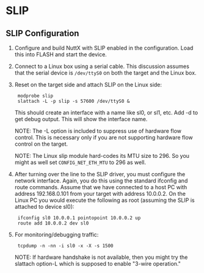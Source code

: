 SLIP
====

SLIP Configuration
------------------

1.  Configure and build NuttX with SLIP enabled in the configuration.
    Load this into FLASH and start the device.

2.  Connect to a Linux box using a serial cable. This discussion assumes
    that the serial device is `/dev/ttyS0` on both the target and the
    Linux box.

3.  Reset on the target side and attach SLIP on the Linux side:

    ``` {.bash}
     modprobe slip
     slattach -L -p slip -s 57600 /dev/ttyS0 &
    ```

    This should create an interface with a name like sl0, or sl1, etc.
    Add -d to get debug output. This will show the interface name.

    NOTE: The -L option is included to suppress use of hardware flow
    control. This is necessary only if you are not supporting hardware
    flow control on the target.

    NOTE: The Linux slip module hard-codes its MTU size to 296. So you
    might as well set `CONFIG_NET_ETH_MTU` to 296 as well.

4.  After turning over the line to the SLIP driver, you must configure
    the network interface. Again, you do this using the standard
    ifconfig and route commands. Assume that we have connected to a host
    PC with address 192.168.0.101 from your target with address
    10.0.0.2. On the Linux PC you would execute the following as root
    (assuming the SLIP is attached to device sl0):

    ``` {.bash}
     ifconfig sl0 10.0.0.1 pointopoint 10.0.0.2 up
     route add 10.0.0.2 dev sl0
    ```

5.  For monitoring/debugging traffic:

    ``` {.bash}
     tcpdump -n -nn -i sl0 -x -X -s 1500
    ```

    NOTE: If hardware handshake is not available, then you might try the
    slattach option-L which is supposed to enable \"3-wire operation.\"
